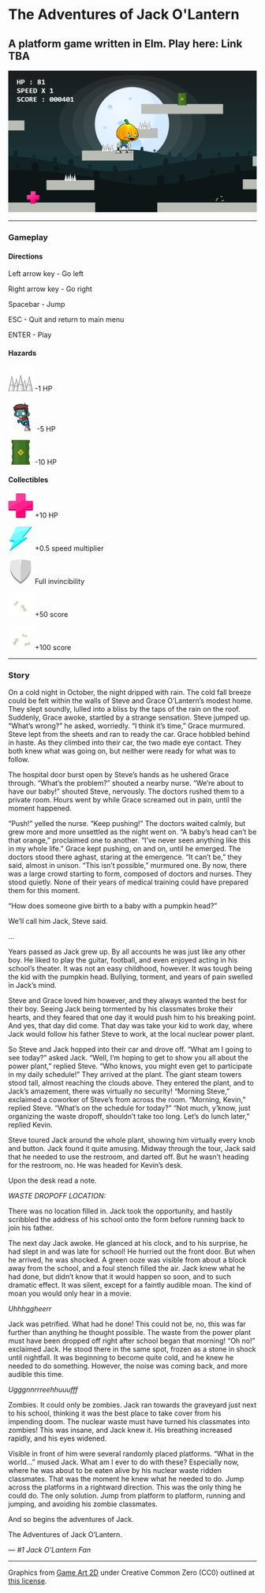 # The Adventures of Jack O'Lantern

## A platform game written in Elm. Play here: Link TBA

![](/graphic/screenshot.png?raw=true)

---

### Gameplay

#### Directions

Left arrow key - Go left


Right arrow key - Go right


Spacebar - Jump


ESC - Quit and return to main menu


ENTER - Play


#### Hazards

<img src="https://github.com/jessicayzt/cpsc311_proj/blob/master/graphic/env/hazard/spikes.png" width="50" height="50" /> -1 HP


<img src="https://github.com/jessicayzt/cpsc311_proj/blob/master/graphic/env/hazard/zombie/left.gif" width="54" height="65" /> -5 HP


<img src="https://github.com/jessicayzt/cpsc311_proj/blob/master/graphic/env/hazard/nuclear_waste.png" width="50" height="50" /> -10 HP

#### Collectibles

<img src="https://github.com/jessicayzt/cpsc311_proj/blob/master/graphic/env/collectible/hp.png" width="50" height="50" /> +10 HP


<img src="https://github.com/jessicayzt/cpsc311_proj/blob/master/graphic/env/collectible/boost.png" width="50" height="50" /> +0.5 speed multiplier


<img src="https://github.com/jessicayzt/cpsc311_proj/blob/master/graphic/env/collectible/shield.png" width="50" height="50" /> Full invincibility


<img src="https://github.com/jessicayzt/cpsc311_proj/blob/master/graphic/env/collectible/bones_2.png" width="50" height="50" /> +50 score


<img src="https://github.com/jessicayzt/cpsc311_proj/blob/master/graphic/env/collectible/bones_3.png" width="50" height="50" /> +100 score

---

### Story

On a cold night in October, the night dripped with rain. The cold fall breeze could be felt within the walls of Steve and Grace O’Lantern’s modest home. They slept soundly, lulled into a bliss by the taps of the rain on the roof. Suddenly, Grace awoke, startled by a strange sensation. Steve jumped up. “What’s wrong?” he asked, worriedly. “I think it’s time,” Grace murmured. Steve lept from the sheets and ran to ready the car. Grace hobbled behind in haste. As they climbed into their car, the two made eye contact. They both knew what was going on, but neither were ready for what was to follow.


The hospital door burst open by Steve’s hands as he ushered Grace through. “What’s the problem?” shouted a nearby nurse. “We’re about to have our baby!” shouted Steve, nervously.  The doctors rushed them to a private room. Hours went by while Grace screamed out in pain, until the moment happened.


“Push!” yelled the nurse. “Keep pushing!” The doctors waited calmly, but grew more and more unsettled as the night went on. “A baby’s head can’t be that orange,” proclaimed one to another. “I’ve never seen anything like this in my whole life.” Grace kept pushing, on and on, until he emerged. The doctors stood there aghast, staring at the emergence. “It can’t be,” they said, almost in unison. “This isn’t possible,” murmured one. By now, there was a large crowd starting to form, composed of doctors and nurses. They stood quietly. None of their years of medical training could have prepared them for this moment.


“How does someone give birth to a baby with a pumpkin head?”


We’ll call him Jack, Steve said.


...


Years passed as Jack grew up. By all accounts he was just like any other boy. He liked to play the guitar, football, and even enjoyed acting in his school’s theater. It was not an easy childhood, however. It was tough being the kid with the pumpkin head. Bullying, torment, and years of pain swelled in Jack’s mind.
 
 
Steve and Grace loved him however, and they always wanted the best for their boy. Seeing Jack being tormented by his classmates broke their hearts, and they feared that one day it would push him to his breaking point.
And yes, that day did come. That day was take your kid to work day, where Jack would follow his father Steve to work, at the local nuclear power plant.


So Steve and Jack hopped into their car and drove off. “What am I going to see today?” asked Jack. “Well, I’m hoping to get to show you all about the power plant,” replied Steve. “Who knows, you might even get to participate in my daily schedule!” They arrived at the plant. The giant steam towers stood tall, almost reaching the clouds above. They entered the plant, and to Jack’s amazement, there was virtually no security! “Morning Steve,” exclaimed a coworker of Steve’s from across the room. “Morning, Kevin,” replied Steve. “What’s on the schedule for today?” “Not much, y’know, just organizing the waste dropoff, shouldn’t take too long. Let’s do lunch later,” replied Kevin.


Steve toured Jack around the whole plant, showing him virtually every knob and button. Jack found it quite amusing. Midway through the tour, Jack said that he needed to use the restroom, and darted off. But he wasn’t heading for the restroom, no. He was headed for Kevin’s desk.


Upon the desk read a note.


_WASTE DROPOFF LOCATION:_


There was no location filled in. Jack took the opportunity, and hastily scribbled the address of his school onto the form before running back to join his father.


The next day Jack awoke. He glanced at his clock, and to his surprise, he had slept in and was late for school! He hurried out the front door. But when he arrived, he was shocked. A green ooze was visible from about a block away from the school, and a foul stench filled the air. Jack knew what he had done, but didn’t know that it would happen so soon, and to such dramatic effect. It was silent, except for a faintly audible moan. The kind of moan you would only hear in a movie.


_Uhhhggheerr_


Jack was petrified. What had he done! This could not be, no, this was far further than anything he thought possible. The waste from the power plant must have been dropped off right after school began that morning! “Oh no!” exclaimed Jack.
He stood there in the same spot, frozen as a stone in shock until nightfall. It was beginning to become quite cold, and he knew he needed to do something. However, the noise was coming back, and more audible this time.


_Ugggnnrrreehhuuufff_


Zombies. It could only be zombies. Jack ran towards the graveyard just next to his school, thinking it was the best place to take cover from his impending doom. The nuclear waste must have turned his classmates into zombies! This was insane, and Jack knew it. His breathing increased rapidly, and his eyes widened.


Visible in front of him were several randomly placed platforms. “What in the world...” mused Jack. What am I ever to do with these? Especially now, where he was about to be eaten alive by his nuclear waste ridden classmates.
That was the moment he knew what he needed to do. Jump across the platforms in a rightward direction. This was the only thing he could do. The only solution. Jump from platform to platform, running and jumping, and avoiding his zombie classmates.


And so begins the adventures of Jack.


The Adventures of Jack O’Lantern.


—	_#1 Jack O’Lantern Fan_


---


Graphics from [Game Art 2D](http://www.gameart2d.com/freebies.html) under Creative Common Zero (CC0) outlined at [this license](http://www.gameart2d.com/license.html).
